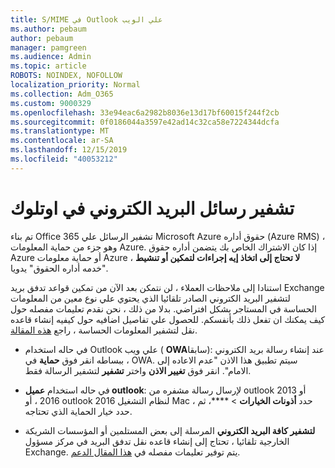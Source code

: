 ```yaml
---
title: S/MIME في Outlook علي الويب
ms.author: pebaum
author: pebaum
manager: pamgreen
ms.audience: Admin
ms.topic: article
ROBOTS: NOINDEX, NOFOLLOW
localization_priority: Normal
ms.collection: Adm_O365
ms.custom: 9000329
ms.openlocfilehash: 33e94eac6a2982b8036e13d17bf60015f244f2cb
ms.sourcegitcommit: 0f0186044a3597e42ad14c32ca58e7224344dcfa
ms.translationtype: MT
ms.contentlocale: ar-SA
ms.lasthandoff: 12/15/2019
ms.locfileid: "40053212"
---
```

# <a name="encrypt-email-messages-in-outlook"></a>تشفير رسائل البريد الكتروني في اوتلوك

تم بناء Office 365 تشفير الرسائل علي Microsoft Azure حقوق أداره (Azure RMS) ، وهو جزء من حماية المعلومات Azure. إذا كان الاشتراك الخاص بك يتضمن أداره حقوق Azure أو حماية معلومات Azure ، **لا تحتاج إلى اتخاذ إيه إجراءات لتمكين أو تنشيط** "خدمه أداره الحقوق" يدويا.

استنادا إلى ملاحظات العملاء ، لن نتمكن بعد الآن من تمكين قواعد تدفق بريد Exchange لتشفير البريد الكتروني الصادر تلقائيا الذي يحتوي علي نوع معين من المعلومات الحساسة في المستاجر بشكل افتراضي. بدلا من ذلك ، نحن نقدم تعليمات مفصله حول كيف يمكنك ان تفعل ذلك بأنفسكم. للحصول علي تفاصيل اضافيه حول كيفيه إنشاء قاعده نقل لتشفير المعلومات الحساسة ، راجع [هذه المقالة](https://aka.ms/OmeEtr).

- في حاله استخدام Outlook علي ويب ( **OWA**سابقا): عند إنشاء رسالة بريد الكتروني ، ببساطه انقر فوق **حماية** في OWA. سيتم تطبيق هذا الاذن "عدم الاعاده إلى الامام". انقر فوق **تغيير الاذن** واختر **تشفير** لتشفير الرسالة فقط.

- في حاله استخدام **عميل outlook**: لإرسال رسالة مشفره من outlook 2013 أو 2016 ، أو outlook 2016 لنظام التشغيل Mac ، حدد **أذونات الخيارات** > ****، ثم حدد خيار الحماية الذي تحتاجه.

- **لتشفير كافة البريد الكتروني** المرسلة إلى بعض المستلمين أو المؤسسات الشريكة الخارجية تلقائيا ، تحتاج إلى إنشاء قاعده نقل تدفق البريد في مركز مسؤول Exchange. يتم توفير تعليمات مفصله في [هذا المقال الدعم](https://docs.microsoft.com/office365/securitycompliance/define-mail-flow-rules-to-encrypt-email#create-a-mail-flow-rule-to-encrypt-email-messages-with-the-new-ome-capabilities).

